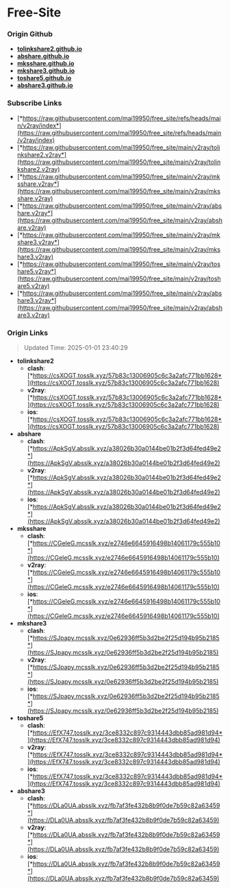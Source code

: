 # Free-Site

### Origin Github

- [**tolinkshare2.github.io**](https://github.com/tolinkshare2/tolinkshare2.github.io)
- [**abshare.github.io**](https://github.com/abshare/abshare.github.io)
- [**mksshare.github.io**](https://github.com/mksshare/mksshare.github.io)
- [**mkshare3.github.io**](https://github.com/mkshare3/mkshare3.github.io)
- [**toshare5.github.io**](https://github.com/toshare5/toshare5.github.io)
- [**abshare3.github.io**](https://github.com/abshare3/abshare3.github.io)

### Subscribe Links

- [*https://raw.githubusercontent.com/mai19950/free_site/refs/heads/main/v2ray/index*](https://raw.githubusercontent.com/mai19950/free_site/refs/heads/main/v2ray/index)
- [*https://raw.githubusercontent.com/mai19950/free_site/main/v2ray/tolinkshare2.v2ray*](https://raw.githubusercontent.com/mai19950/free_site/main/v2ray/tolinkshare2.v2ray)
- [*https://raw.githubusercontent.com/mai19950/free_site/main/v2ray/mksshare.v2ray*](https://raw.githubusercontent.com/mai19950/free_site/main/v2ray/mksshare.v2ray)
- [*https://raw.githubusercontent.com/mai19950/free_site/main/v2ray/abshare.v2ray*](https://raw.githubusercontent.com/mai19950/free_site/main/v2ray/abshare.v2ray)
- [*https://raw.githubusercontent.com/mai19950/free_site/main/v2ray/mkshare3.v2ray*](https://raw.githubusercontent.com/mai19950/free_site/main/v2ray/mkshare3.v2ray)
- [*https://raw.githubusercontent.com/mai19950/free_site/main/v2ray/toshare5.v2ray*](https://raw.githubusercontent.com/mai19950/free_site/main/v2ray/toshare5.v2ray)
- [*https://raw.githubusercontent.com/mai19950/free_site/main/v2ray/abshare3.v2ray*](https://raw.githubusercontent.com/mai19950/free_site/main/v2ray/abshare3.v2ray)

### Origin Links

> Updated Time: 2025-01-01 23:40:29

- **tolinkshare2**
  - **clash**: [*https://csXOGT.tosslk.xyz/57b83c13006905c6c3a2afc771bb1628*](https://csXOGT.tosslk.xyz/57b83c13006905c6c3a2afc771bb1628)
  - **v2ray**: [*https://csXOGT.tosslk.xyz/57b83c13006905c6c3a2afc771bb1628*](https://csXOGT.tosslk.xyz/57b83c13006905c6c3a2afc771bb1628)
  - **ios**: [*https://csXOGT.tosslk.xyz/57b83c13006905c6c3a2afc771bb1628*](https://csXOGT.tosslk.xyz/57b83c13006905c6c3a2afc771bb1628)
- **abshare**
  - **clash**: [*https://ApkSgV.absslk.xyz/a38026b30a0144be01b2f3d64fed49e2*](https://ApkSgV.absslk.xyz/a38026b30a0144be01b2f3d64fed49e2)
  - **v2ray**: [*https://ApkSgV.absslk.xyz/a38026b30a0144be01b2f3d64fed49e2*](https://ApkSgV.absslk.xyz/a38026b30a0144be01b2f3d64fed49e2)
  - **ios**: [*https://ApkSgV.absslk.xyz/a38026b30a0144be01b2f3d64fed49e2*](https://ApkSgV.absslk.xyz/a38026b30a0144be01b2f3d64fed49e2)
- **mksshare**
  - **clash**: [*https://CGeleG.mcsslk.xyz/e2746e6645916498b14061179c555b10*](https://CGeleG.mcsslk.xyz/e2746e6645916498b14061179c555b10)
  - **v2ray**: [*https://CGeleG.mcsslk.xyz/e2746e6645916498b14061179c555b10*](https://CGeleG.mcsslk.xyz/e2746e6645916498b14061179c555b10)
  - **ios**: [*https://CGeleG.mcsslk.xyz/e2746e6645916498b14061179c555b10*](https://CGeleG.mcsslk.xyz/e2746e6645916498b14061179c555b10)
- **mkshare3**
  - **clash**: [*https://SJpapy.mcsslk.xyz/0e62936ff5b3d2be2f25d194b95b2185*](https://SJpapy.mcsslk.xyz/0e62936ff5b3d2be2f25d194b95b2185)
  - **v2ray**: [*https://SJpapy.mcsslk.xyz/0e62936ff5b3d2be2f25d194b95b2185*](https://SJpapy.mcsslk.xyz/0e62936ff5b3d2be2f25d194b95b2185)
  - **ios**: [*https://SJpapy.mcsslk.xyz/0e62936ff5b3d2be2f25d194b95b2185*](https://SJpapy.mcsslk.xyz/0e62936ff5b3d2be2f25d194b95b2185)
- **toshare5**
  - **clash**: [*https://EfX747.tosslk.xyz/3ce8332c897c9314443dbb85ad981d94*](https://EfX747.tosslk.xyz/3ce8332c897c9314443dbb85ad981d94)
  - **v2ray**: [*https://EfX747.tosslk.xyz/3ce8332c897c9314443dbb85ad981d94*](https://EfX747.tosslk.xyz/3ce8332c897c9314443dbb85ad981d94)
  - **ios**: [*https://EfX747.tosslk.xyz/3ce8332c897c9314443dbb85ad981d94*](https://EfX747.tosslk.xyz/3ce8332c897c9314443dbb85ad981d94)
- **abshare3**
  - **clash**: [*https://DLa0UA.absslk.xyz/fb7af3fe432b8b9f0de7b59c82a63459*](https://DLa0UA.absslk.xyz/fb7af3fe432b8b9f0de7b59c82a63459)
  - **v2ray**: [*https://DLa0UA.absslk.xyz/fb7af3fe432b8b9f0de7b59c82a63459*](https://DLa0UA.absslk.xyz/fb7af3fe432b8b9f0de7b59c82a63459)
  - **ios**: [*https://DLa0UA.absslk.xyz/fb7af3fe432b8b9f0de7b59c82a63459*](https://DLa0UA.absslk.xyz/fb7af3fe432b8b9f0de7b59c82a63459)

